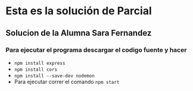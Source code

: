 # Esta es la solución de Parcial

## Solucion de la Alumna Sara Fernandez

### Para ejecutar el programa descargar el codigo fuente y hacer

- ``` npm install express ```
- ``` npm install cors ```
- ``` npm install --save-dev nodemon ```
- Para ejecutar correr el comando ```npm start```